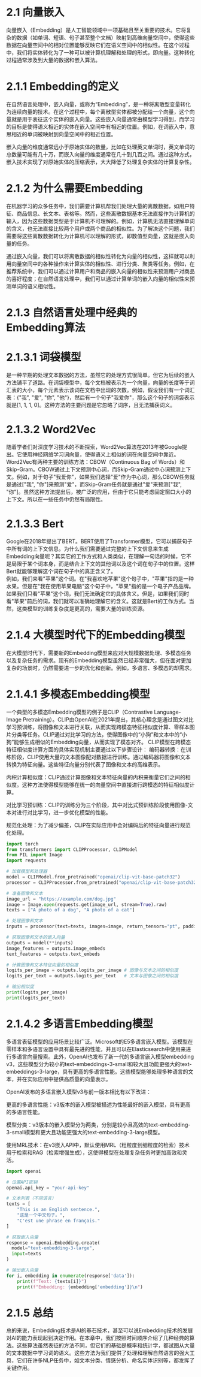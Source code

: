 # 2.1 向量嵌入
向量嵌入（Embedding）是人工智能领域中一项基础且至关重要的技术。它将复杂的数据（如单词、短语、句子甚至整个文档）映射到高维向量空间中，使得这些数据在向量空间中的相对位置能够反映它们在语义空间中的相似性。在这个过程中，我们将实体转化为了一种可以被计算机理解和处理的形式，即向量。这种转化过程通常涉及到大量的数据和嵌入算法。

# 2.1.1 Embedding的定义
在自然语言处理中，嵌入向量，或称为“Embedding”，是一种将离散型变量转化为连续向量的技术。在这个过程中，每个离散型实体都被分配给一个向量，这个向量就是用于表征这个实体的嵌入向量。这些嵌入向量通常由模型学习得到，而学习的目标是使得语义相近的实体在嵌入空间中有相近的位置。例如，在词嵌入中，意思相近的单词被映射到向量空间中的相近位置。

嵌入向量的维度通常远小于原始实体的数量，比如在处理英文单词时，英文单词的总数量可能有几十万，而嵌入向量的维度通常在几十到几百之间。通过这种方式，嵌入技术实现了对原始实体的压缩表示，大大降低了处理复杂实体的计算复杂性。

# 2.1.2 为什么需要Embedding

在机器学习的众多任务中，我们需要计算机帮我们处理大量的离散数据，如用户特征、商品信息、长文本、表格等。然而，这些离散数据基本无法直接作为计算机的输入，因为这些数据类型是于计算机不可理解的。例如，计算机无法直接理解单词的含义，也无法直接比较两个用户或两个商品的相似性。为了解决这个问题，我们需要将这些离散数据转化为计算机可以理解的形式，即数值型向量，这就是嵌入向量的任务。

通过嵌入向量，我们可以将离散数据的相似性转化为向量的相似性，这样就可以利用向量空间中的各种操作来计算实体的相似性、进行分类、聚类等任务。例如，在推荐系统中，我们可以通过计算用户和商品的嵌入向量的相似性来预测用户对商品的喜好程度；在自然语言处理中，我们可以通过计算单词的嵌入向量的相似性来预测单词的语义相似性。

# 2.1.3 自然语言处理中经典的Embedding算法

# 2.1.3.1 词袋模型
是一种早期的处理文本数据的方法，虽然它的处理方式很简单。但它为后续的嵌入方法铺平了道路。在词袋模型中，每个文档被表示为一个向量，向量的长度等于词汇表的大小，每个元素表示该词在文档中出现的次数。例如，假设我们有一个词汇表：{"我", "爱", "你", "他"}，然后有一个句子"我爱你"，那么这个句子的词袋表示就是[1, 1, 1, 0]。这种方法的主要问题是它忽略了词序，且无法捕获词义。

# 2.1.3.2 Word2Vec
随着学者们对深度学习技术的不断探索，Word2Vec算法在2013年被Google提出。它使用神经网络学习词向量，使得语义上相似的词在向量空间中靠近。Word2Vec有两种主要的训练方法：CBOW（Continuous Bag of Words）和Skip-Gram。CBOW通过上下文预测中心词，而Skip-Gram通过中心词预测上下文。例如，对于句子"我爱你"，如果我们选择"爱"作为中心词，那么CBOW任务就是通过["我",  "你"]来预测"爱"，而Skip-Gram任务就是通过"爱"来预测["我", "你"]。虽然这种方法提出后，被广泛的应用，但由于它只能考虑固定窗口大小的上下文。所以在一些任务中仍然有局限性。

# 2.1.3.3 Bert
Google在2018年提出了BERT。BERT使用了Transformer模型，它可以捕获句子中所有词的上下文信息。为什么我们需要通过完整的上下文信息来生成Embedding向量呢？其实它的工作方式和人类类似，在理解一句话的时候，它不是局限于某个词本身，而是结合上下文的其他词以及这个词在句子中的位置。这样Bert就能够理解这个词在句子中的真正含义了。  
例如，我们来看"苹果"这个词。在"我喜欢吃苹果"这个句子中，"苹果"指的是一种水果。但是在"我在使用苹果电脑"这个句子中，"苹果"指的是一个电子产品品牌。  
如果我们只看"苹果"这个词，我们无法确定它的具体含义。但是，如果我们同时看"苹果"前后的词，我们就可以准确地理解它的含义。这就是Bert的工作方式。当然，这类模型的训练复杂度是更高的，需要大量的训练资源。


# 2.1.4 大模型时代下的Embedding模型
在大模型时代下，需要新的Embedding模型来应对大规模数据处理、多模态任务以及复杂任务的需求。现有的Embedding模型虽然已经非常强大，但在面对更加复杂的场景时，仍然需要进一步的优化和创新。例如，多语言、多模态的却需求。

# 2.1.4.1 多模态Embedding模型
一个典型的多模态Embedding模型的例子是CLIP（Contrastive Language-Image Pretraining）。CLIP由OpenAI在2021年提出，其核心理念是通过图文对比学习预训练，将图像和文本进行关联，从而实现跨模态特征相似度计算、零样本图片分类等任务。CLIP通过对比学习的方法，使得图像中的“小狗”和文本中的“小狗”能够生成相似的Embedding向量，从而实现了模态对齐。
CLIP模型在跨模态特征相似度计算方面的具体实现机制主要通过以下步骤设计：
编码器转换：在训练阶段，CLIP使用大量的文本图像配对数据进行训练。通过编码器将图像和文本转换为特征向量。这些特征向量分别代表了图像和文本的高维表示。

内积计算相似度：CLIP通过计算图像和文本特征向量的内积来衡量它们之间的相似度。这种方法使得模型能够在统一的向量空间中直接进行跨模态的特征相似度计算。

对比学习预训练：CLIP的训练分为三个阶段，其中对比式预训练阶段使用图像-文本对进行对比学习，进一步优化模型的性能。

规范化处理：为了减少偏差，CLIP在实际应用中会对编码后的特征向量进行规范化处理。

```python
import torch
from transformers import CLIPProcessor, CLIPModel
from PIL import Image
import requests

# 加载模型和处理器
model = CLIPModel.from_pretrained("openai/clip-vit-base-patch32")
processor = CLIPProcessor.from_pretrained("openai/clip-vit-base-patch32")

# 准备图像和文本
image_url = "https://example.com/dog.jpg"  
image = Image.open(requests.get(image_url, stream=True).raw)
texts = ["A photo of a dog", "A photo of a cat"]

# 处理图像和文本
inputs = processor(text=texts, images=image, return_tensors="pt", padding=True)

# 获取图像和文本的嵌入向量
outputs = model(**inputs)
image_features = outputs.image_embeds
text_features = outputs.text_embeds

# 计算图像和文本特征向量的相似度
logits_per_image = outputs.logits_per_image # 图像与文本之间的相似度
logits_per_text = outputs.logits_per_text   # 文本与图像之间的相似度

# 输出相似度
print(logits_per_image)
print(logits_per_text)

```

# 2.1.4.2 多语言Embedding模型
多语言表征模型的应用场景比较广泛。Microsoft的E5多语言嵌入模型。该模型在零样本和多语言设置中具有最先进的性能，并且可以在Elasticsearch中使用来进行多语言向量搜索。此外，OpenAI也发布了新一代的多语言嵌入模型embedding v3，这些模型分为较小的text-embeddings-3-small和较大且功能更强大的text-embeddings-3-large，具有更高的多语言性能。这些模型能够处理多种语言的文本，并在实际应用中提供高质量的向量表示。

OpenAI发布的多语言嵌入模型v3与前一版本相比有以下改进：

更高的多语言性能：v3版本的嵌入模型被描述为性能最好的嵌入模型，具有更高的多语言性能。

模型分类：v3版本的嵌入模型分为两类，分别是较小且高效的text-embedding-3-small模型和更大且功能更强大的text-embedding-3-large模型。

使用MRL技术：在v3嵌入API中，默认使用MRL（粗粒度到细粒度的检索）技术用于检索和RAG（检索增强生成），这使得模型在处理复杂任务时更加高效和灵活。

```python
import openai

# 设置API密钥
openai.api_key = "your-api-key"  

# 文本列表（不同语言）
texts = [
    "This is an English sentence.",
    "这是一个中文句子。",
    "C'est une phrase en français."
]

# 获取嵌入向量
response = openai.Embedding.create(
  model="text-embedding-3-large",
  input=texts
)

# 输出嵌入向量
for i, embedding in enumerate(response['data']):
    print(f"Text: {texts[i]}")
    print(f"Embedding: {embedding['embedding']}\n")
```

# 2.1.5 总结
总的来说，Embedding技术是AI的基石技术，甚至可以说Embedding技术的发展对AI的能力表现起到决定作用。在本章中，我们按照时间顺序介绍了几种经典的算法。这些算法虽然表征的方法不同，但它们的基础是概率和统计学，都试图从大量的文本数据中学习词的语义。这些方法为我们提供了处理和理解自然语言的强大工具，它们在许多NLP任务中，如文本分类、情感分析、命名实体识别等，都发挥了关键作用。

